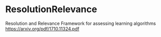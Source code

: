 # ResolutionRelevance
Resolution and Relevance Framework for assessing learning algorithms
https://arxiv.org/pdf/1710.11324.pdf

